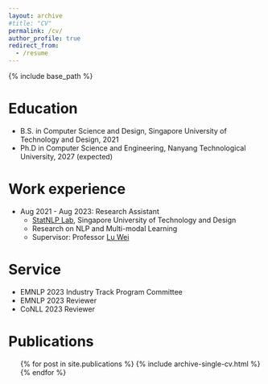 ```yaml
---
layout: archive
#title: "CV"
permalink: /cv/
author_profile: true
redirect_from:
  - /resume
---
```


{% include base_path %}

Education
======
* B.S. in Computer Science and Design, Singapore University of Technology and Design, 2021
* Ph.D in Computer Science and Engineering, Nanyang Technological University, 2027 (expected)

Work experience
======
* Aug 2021 - Aug 2023: Research Assistant
  * [StatNLP Lab](https://statnlp-research.github.io/), Singapore University of Technology and Design
  * Research on NLP and Multi-modal Learning
  * Supervisor: Professor [Lu Wei](https://istd.sutd.edu.sg/people/faculty/lu-wei/)


Service 
======
* EMNLP 2023 Industry Track Program Committee
* EMNLP 2023 Reviewer
* CoNLL 2023 Reviewer

Publications
======
  <ul>{% for post in site.publications %}
    {% include archive-single-cv.html %}
  {% endfor %}</ul>
  
  
  

